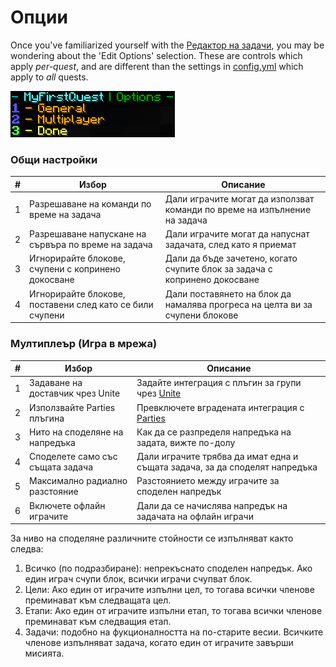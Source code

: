 # Опции

Once you've familiarized yourself with the [Редактор на задачи](../setup/quests-editor.md), you may be wondering about the 'Edit Options' selection. These are controls which apply _per-quest_, and are different than the settings in [config.yml](https://pikamug.gitbook.io/quests/setup/configuration#config.yml) which apply to _all_ quests.

![](../.gitbook/assets/options.png)

### Общи настройки

| # | Избор                                                    | Описание                                                                     |
| - | -------------------------------------------------------- | ---------------------------------------------------------------------------- |
| 1 | Разрешаване на команди по време на задача                | Дали играчите могат да използват команди по време на изпълнение на задача    |
| 2 | Разрешаване напускане на сървъра по време на задача      | Дали играчите могат да напуснат задачата, след като я приемат                |
| 3 | Игнорирайте блокове, счупени с копринено докосване       | Дали да бъде зачетено, когато счупите блок за задача с копринено докосване   |
| 4 | Игнорирайте блокове, поставени след като се били счупени | Дали поставянето на блок да намалява прогреса на целта ви за счупени блокове |

### Мултиплеър (Игра в мрежа)

| # | Избор                            | Описание                                                                                                       |
| - | -------------------------------- | -------------------------------------------------------------------------------------------------------------- |
| 1 | Задаване на доставчик чрез Unite | Задайте интеграция с плъгин за групи чрез [Unite](dependencies.md#unite)                                       |
| 2 | Използвайте Parties плъгина      | Превключете вградената интеграция с [Parties](https://pikamug.gitbook.io/quests/beginner/dependencies#parties) |
| 3 | Нито на споделяне на напредъка   | Как да се разпределя напредъка на задата, вижте по-долу                                                        |
| 4 | Споделете само със същата задача | Дали играчите трябва да имат една и същата задача, за да споделят напредъка                                    |
| 5 | Максимално радиално разстояние   | Разстоянието между играчите за споделен напредък                                                               |
| 6 | Включете офлайн играчите         | Дали да се начислява напредък на задачата на офлайн играчи                                                     |

За ниво на споделяне различните стойности се изпълняват както следва:

1. Всичко (по подразбиране): непрекъснато споделен напредък. Ако един играч счупи блок, всички играчи счупват блок.
2. Цели: Ако един от играчите изпълни цел, то тогава всички членове преминават към следващата цел.
3. Етапи: Ако един от играчите изпълни етап, то тогава всички членове преминават към следващия етап.
4. Задачи: подобно на фукционалността на по-старите весии. Всичките членове изпълняват задача, когато един от играчите завърши мисията.

